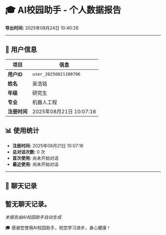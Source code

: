# 🎓 AI校园助手 - 个人数据报告

**导出时间:** 2025年08月24日 10:40:26

---

## 👤 用户信息

| 项目 | 信息 |
|------|------|
| **用户ID** | `user_20250821100706` |
| **姓名** | 吴浩铭 |
| **年级** | 研究生 |
| **专业** | 机器人工程 |
| **注册时间** | 2025年08月21日 10:07:16 |

## 📊 使用统计

- **注册时间:** 2025年08月21日 10:07:16
- **总对话次数:** 0 次
- **首次使用:** 尚未开始对话
- **最近使用:** 尚未开始对话

---

## 💬 聊天记录

暂无聊天记录。
---

*本报告由AI校园助手自动生成*

🎓 感谢您使用AI校园助手，祝您学习进步，身心健康！